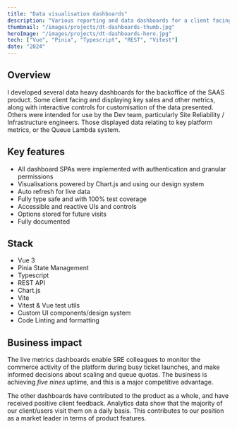 ```yaml
---
title: "Data visualisation dashboards"
description: "Various reporting and data dashboards for a client facing backoffice"
thumbnail: "/images/projects/dt-dashboards-thumb.jpg"
heroImage: "/images/projects/dt-dashboards-hero.jpg"
tech: ["Vue", "Pinia", "Typescript", "REST", "Vitest"]
date: "2024"
---
```


## Overview

I developed several data heavy dashboards for the backoffice of the SAAS product. Some client facing and displaying key sales and other metrics, along with interactive controls for customisation of the data presented. Others were intended for use by the Dev team, particularly Site Reliability / Infrastructure engineers. Those displayed data relating to key platform metrics, or the Queue Lambda system.

## Key features

- All dashboard SPAs were implemented with authentication and granular permissions
- Visualisations powered by Chart.js and using our design system
- Auto refresh for live data
- Fully type safe and with 100% test coverage
- Accessible and reactive UIs and controls
- Options stored for future visits
- Fully documented

## Stack

- Vue 3
- Pinia State Management
- Typescript
- REST API
- Chart.js
- Vite
- Vitest & Vue test utils
- Custom UI components/design system
- Code Linting and formatting

## Business impact

The live metrics dashboards enable SRE colleagues to monitor the commerce activity of the platform during busy ticket launches, and make informed decisions about scaling and queue quotas. The business is achieving _five nines_ uptime, and this is a major competitive advantage.

The other dashboards have contributed to the product as a whole, and have received positive client feedback. Analytics data show that the majority of our client/users visit them on a daily basis. This contributes to our position as a market leader in terms of product features.
